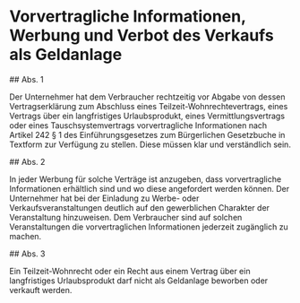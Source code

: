 # Vorvertragliche Informationen, Werbung und Verbot des Verkaufs als Geldanlage



\#\# Abs. 1

 Der Unternehmer hat dem Verbraucher rechtzeitig vor Abgabe von dessen Vertragserklärung zum Abschluss eines Teilzeit\-Wohnrechtevertrags, eines Vertrags über ein langfristiges Urlaubsprodukt, eines Vermittlungsvertrags oder eines Tauschsystemvertrags vorvertragliche Informationen nach Artikel 242 § 1 des Einführungsgesetzes zum Bürgerlichen Gesetzbuche in Textform zur Verfügung zu stellen. Diese müssen klar und verständlich sein.

\#\# Abs. 2

 In jeder Werbung für solche Verträge ist anzugeben, dass vorvertragliche Informationen erhältlich sind und wo diese angefordert werden können. Der Unternehmer hat bei der Einladung zu Werbe\- oder Verkaufsveranstaltungen deutlich auf den gewerblichen Charakter der Veranstaltung hinzuweisen. Dem Verbraucher sind auf solchen Veranstaltungen die vorvertraglichen Informationen jederzeit zugänglich zu machen.

\#\# Abs. 3

 Ein Teilzeit\-Wohnrecht oder ein Recht aus einem Vertrag über ein langfristiges Urlaubsprodukt darf nicht als Geldanlage beworben oder verkauft werden. 

